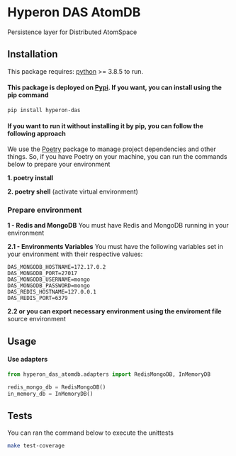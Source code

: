 # Hyperon DAS AtomDB
Persistence layer for Distributed AtomSpace

## Installation

This package requires:
[python](https://www.python.org/) >= 3.8.5 to run.

#### This package is deployed on [Pypi](https://pypi.org/project/hyperon-das/). If you want, you can install using the pip command

```
pip install hyperon-das
```

#### If you want to run it without installing it by pip, you can follow the following approach

We use the [Poetry](https://python-poetry.org/) package to manage project dependencies and other things. So, if you have Poetry on your machine, you can run the commands below to prepare your environment

**1. poetry install**

**2. poetry shell** (activate virtual environment)

### Prepare environment

**1 - Redis and MongoDB**
You must have Redis and MongoDB running in your environment

**2.1 - Environments Variables**
You must have the following variables set in your environment with their respective values:
```
DAS_MONGODB_HOSTNAME=172.17.0.2
DAS_MONGODB_PORT=27017
DAS_MONGODB_USERNAME=mongo
DAS_MONGODB_PASSWORD=mongo
DAS_REDIS_HOSTNAME=127.0.0.1
DAS_REDIS_PORT=6379
```
**2.2 or you can export necessary environment using the enviroment file**
source environment

## Usage

#### Use adapters

```python
from hyperon_das_atomdb.adapters import RedisMongoDB, InMemoryDB

redis_mongo_db = RedisMongoDB()
in_memory_db = InMemoryDB()
```

## Tests

You can ran the command below to execute the unittests

```bash
make test-coverage
```